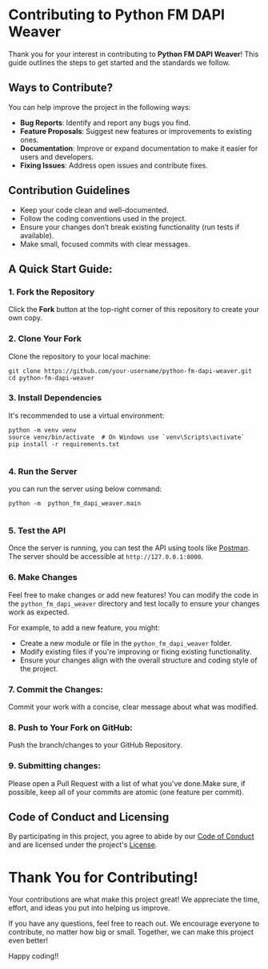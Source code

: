 # Contributing to Python FM DAPI Weaver


Thank you for your interest in contributing to **Python FM DAPI Weaver**! This guide outlines the steps to get started and the standards we follow.



##  Ways to  Contribute?

You can help improve the project in the following ways:

- **Bug Reports**: Identify and report any bugs you find.
- **Feature Proposals**: Suggest new features or improvements to existing ones.
- **Documentation**: Improve or expand documentation to make it easier for users and developers.
- **Fixing Issues**: Address open issues and contribute fixes.
 

 

## Contribution Guidelines

- Keep your code clean and well-documented.
- Follow the coding conventions used in the project.
- Ensure your changes don’t break existing functionality (run tests if available).
- Make small, focused commits with clear messages.




## A Quick Start Guide:


### 1. Fork the Repository



Click the **Fork** button at the top-right corner of this repository to create your own copy.



### 2. Clone Your Fork



Clone the repository to your local machine:



```
git clone https://github.com/your-username/python-fm-dapi-weaver.git
cd python-fm-dapi-weaver

```

### 3. Install Dependencies



It's recommended to use a virtual environment:



```
python -m venv venv
source venv/bin/activate  # On Windows use `venv\Scripts\activate`
pip install -r requirements.txt
 

```

### 4. Run the Server


you can run the server using below command:



```
python -m  python_fm_dapi_weaver.main
 
```

### 5. Test the API



Once the server is running, you can test the API using tools like [Postman](https://www.postman.com/). The server should be accessible at `http://127.0.0.1:8000`.


### 6. Make Changes

Feel free to make changes or add new features! You can modify the code in the `python_fm_dapi_weaver` directory and test locally to ensure your changes work as expected.


For example, to add a new feature, you might:
- Create a new module or file in the `python_fm_dapi_weaver` folder.
- Modify existing files if you're improving or fixing existing functionality.
- Ensure your changes align with the overall structure and coding style of the project.

 

### 7. **Commit the Changes:** 
Commit your work with a concise, clear message about what was modified.



### 8. **Push to Your Fork on GitHub:** 
Push the branch/changes to your GitHub Repository.



### 9. **Submitting changes:** 

Please open a Pull Request with a list of what you've done.Make sure, if possible, keep all of your commits are atomic (one feature per commit).


## Code of Conduct and Licensing

By participating in this project, you agree to abide by our [Code of Conduct](CODE_OF_CONDUCT.md) and are licensed under the project's [License](./LICENSE). 



# Thank You for Contributing!



Your contributions are what make this project great! We appreciate the time, effort, and ideas you put into helping us improve.



If you have any questions, feel free to reach out. We encourage everyone to contribute, no matter how big or small. Together, we can make this project even better!



Happy coding!!
 
